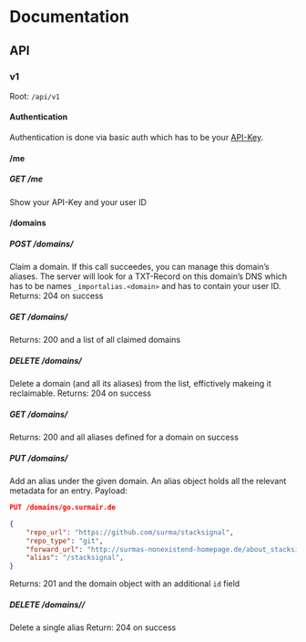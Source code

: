 # Documentation
## API
### v1
Root: `/api/v1`

#### Authentication
Authentication is done via basic auth which has to be your
[API-Key](http://importalias.surmair.de/#/wtf).

#### /me
##### GET /me
Show your API-Key and your user ID

#### /domains
##### POST /domains/<domain>
Claim a domain. If this call succeedes, you can manage this domain’s
aliases. The server will look for a TXT-Record on this domain’s DNS
which has to be names `_importalias.<domain>` and has to contain
your user ID.
Returns: 204 on success

##### GET /domains/
Returns: 200 and a list of all claimed domains


##### DELETE /domains/<domain>
Delete a domain (and all its aliases) from the list, effictively
makeing it reclaimable.
Returns: 204 on success

##### GET /domains/<domain>
Returns: 200 and all aliases defined for a domain on success

##### PUT /domains/<domain>
Add an alias under the given domain. An alias object holds all the
relevant metadata for an entry.
Payload:

```JSON
PUT /domains/go.surmair.de

{
	"repo_url": "https://github.com/surma/stacksignal",
	"repo_type": "git",
	"forward_url": "http://surmas-nonexistend-homepage.de/about_stacksignal",
	"alias": "/stacksignal",
}
```

Returns: 201 and the domain object with an additional `id` field

##### DELETE /domains/<domain>/<id>
Delete a single alias
Return: 204 on success

